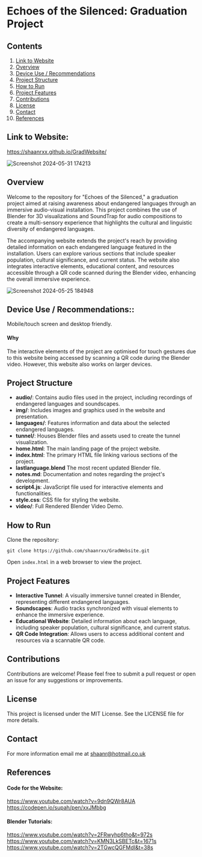 # Echoes of the Silenced: Graduation Project

## Contents
1. [Link to Website](#link-to-website)
2. [Overview](#overview)
3. [Device Use / Recommendations](#device-use--recommendations)
4. [Project Structure](#project-structure)
5. [How to Run](#how-to-run)
6. [Project Features](#project-features)
7. [Contributions](#contributions)
8. [License](#license)
9. [Contact](#contact)
10. [References](#references)

## Link to Website:
https://shaanrxx.github.io/GradWebsite/

![Screenshot 2024-05-31 174213](https://github.com/shaanrxx/GradWebsite/assets/62669918/3d0a379f-f5f9-4ecf-8a5b-d5915b4ea1d1)


## Overview
Welcome to the repository for "Echoes of the Silenced," a graduation project aimed at raising awareness about endangered languages through an immersive audio-visual installation. This project combines the use of Blender for 3D visualizations and SoundTrap for audio compositions to create a multi-sensory experience that highlights the cultural and linguistic diversity of endangered languages.

The accompanying website extends the project's reach by providing detailed information on each endangered language featured in the installation. Users can explore various sections that include speaker population, cultural significance, and current status. The website also integrates interactive elements, educational content, and resources accessible through a QR code scanned during the Blender video, enhancing the overall immersive experience.

![Screenshot 2024-05-25 184948](https://github.com/shaanrxx/GradWebsite/assets/62669918/9f9ef9be-4e5c-4334-a86e-340910776815)


## Device Use / Recommendations::
Mobile/touch screen  and desktop friendly.
#### Why
The interactive elements of the project are optimised for touch gestures due to this website being accessed by scanning a QR code during the Blender video. However, this website also works on larger devices.

## Project Structure
- **audio/**: Contains audio files used in the project, including recordings of endangered languages and soundscapes.
- **img/**: Includes images and graphics used in the website and presentation.
- **languages/**: Features information and data about the selected endangered languages.
- **tunnel/**: Houses Blender files and assets used to create the tunnel visualization.
- **home.html**: The main landing page of the project website.
- **index.html**: The primary HTML file linking various sections of the project.
- **lastlanguage.blend** The most recent updated Blender file. <br>
- **notes.md**: Documentation and notes regarding the project's development.
- **script4.js**: JavaScript file used for interactive elements and functionalities.
- **style.css**: CSS file for styling the website.
- **video/**: Full Rendered Blender Video Demo.


## How to Run
Clone the repository: <br>

`git clone https://github.com/shaanrxx/GradWebsite.git`  <br>

Open `index.html` in a web browser to view the project.   <br>

## Project Features
- **Interactive Tunnel**: A visually immersive tunnel created in Blender, representing different endangered languages.
- **Soundscapes**: Audio tracks synchronized with visual elements to enhance the immersive experience.
- **Educational Website**: Detailed information about each language, including speaker population, cultural significance, and current status.
- **QR Code Integration**: Allows users to access additional content and resources via a scannable QR code.


## Contributions
Contributions are welcome! Please feel free to submit a pull request or open an issue for any suggestions or improvements.

## License
This project is licensed under the MIT License. See the LICENSE file for more details.

## Contact
For more information email me at shaanr@hotmail.co.uk

## References
#### Code for the Website:
https://www.youtube.com/watch?v=9dn9QWr8AUA   <br>
https://codepen.io/supah/pen/xxJMbbg

#### Blender Tutorials:
https://www.youtube.com/watch?v=2FRwyhp6tho&t=972s   <br>
https://www.youtube.com/watch?v=KMN3LkSBETc&t=1671s  <br>
https://www.youtube.com/watch?v=2TGwcQGFMdI&t=38s    <br>
